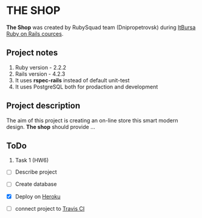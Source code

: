 # THE SHOP

**The Shop** was created by RubySquad team (Dnipropetrovsk) during [ItBursa Ruby on Rails cources](http://rubybursa.com/).

## Project notes

1. Ruby version   - 2.2.2
2. Rails version  - 4.2.3
3. It uses **rspec-rails** instead of default unit-test
4. It uses PostgreSQL both for prodaction and development

## Project description
The aim of this project is creating an on-line store this smart modern design. **The shop** should provide ...

## ToDo
1. Task 1 (HW6)
  - [ ] Describe project
  - [ ] Create database
  - [x] Deploy on [Heroku](https://www.heroku.com/)
  - [ ] connect project to [Travis CI](https://travis-ci.com/)

